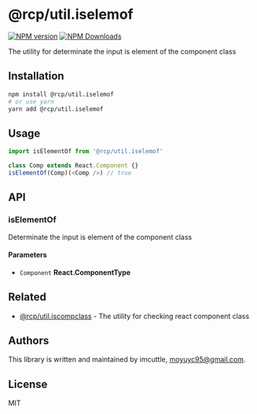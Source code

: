 # @rcp/util.iselemof

[![NPM version](https://img.shields.io/npm/v/@rcp/util.iselemof.svg?style=flat-square)](https://www.npmjs.com/package/@rcp/util.iselemof)
[![NPM Downloads](https://img.shields.io/npm/dm/@rcp/util.iselemof.svg?style=flat-square&maxAge=43200)](https://www.npmjs.com/package/@rcp/util.iselemof)

The utility for determinate the input is element of the component class

## Installation

```bash
npm install @rcp/util.iselemof
# or use yarn
yarn add @rcp/util.iselemof
```

## Usage

```javascript
import isElementOf from '@rcp/util.iselemof'

class Comp extends React.Component {}
isElementOf(Comp)(<Comp />) // true
```

## API

<!-- Generated by documentation.js. Update this documentation by updating the source code. -->

### isElementOf

Determinate the input is element of the component class

#### Parameters

- `Component` **React.ComponentType**

## Related

- [@rcp/util.iscompclass](../util.iscompclass) - The utility for checking react component class

## Authors

This library is written and maintained by imcuttle, <a href="mailto:moyuyc95@gmail.com">moyuyc95@gmail.com</a>.

## License

MIT
